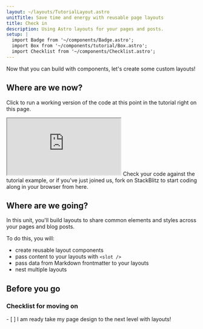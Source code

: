 ```yaml
---
layout: ~/layouts/TutorialLayout.astro
unitTitle: Save time and energy with reusable page layouts
title: Check in 
description: Using Astro layouts for your pages and posts.
setup: |
  import Badge from '~/components/Badge.astro';
  import Box from '~/components/tutorial/Box.astro';
  import Checklist from '~/components/Checklist.astro';
---
```

Now that you can build with components, let's create some custom layouts!

## Where are we now?

Click to run a working version of the code at this point in the tutorial right on this page.

 <iframe src="https://stackblitz.com/edit/astro-tutorial-3?ctl=1&embed=1&file=src/pages/index.astro"></iframe>
 Check your code against the tutorial example, or if you've just joined us, fork on StackBlitz to start coding along in your browser from here.

## Where are we going?

In this unit, you'll build layouts to share common elements and styles across your pages and blog posts.

To do this, you will:

- create reusable layout components
- pass content to your layouts with `<slot />`
- pass data from Markdown frontmatter to your layouts
- nest multiple layouts

## Before you go

<Box icon="check-list">

### Checklist for moving on

<Checklist key="markdown">
- [ ] I am ready take my page design to the next level with layouts!
</Checklist>
</Box>
